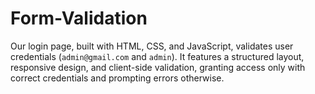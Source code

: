 # Form-Validation
Our login page, built with HTML, CSS, and JavaScript, validates user credentials (`admin@gmail.com` and `admin`). It features a structured layout, responsive design, and client-side validation, granting access only with correct credentials and prompting errors otherwise.
